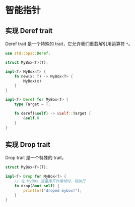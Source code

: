 # 智能指针

## 实现 Deref trait

Deref trait 是一个特殊的 trait，它允许我们重载解引用运算符 `*`。

```rust
use std::ops::Deref;

struct MyBox<T>(T);

impl<T> MyBox<T> {
    fn new(x: T) -> MyBox<T> {
        MyBox(x)
    }
}

impl<T> Deref for MyBox<T> {
    type Target = T;

    fn deref(&self) -> &Self::Target {
        &self.0
    }
}
```

## 实现 Drop trait

Drop trait 是一个特殊的 trait，

```rust
struct MyBox<T>(T);

impl<T> Drop for MyBox<T> {
    // 在 MyBox 变量离开作用域时，将执行
    fn drop(&mut self) {
        println!("droped mybox!");
    }
}
```
